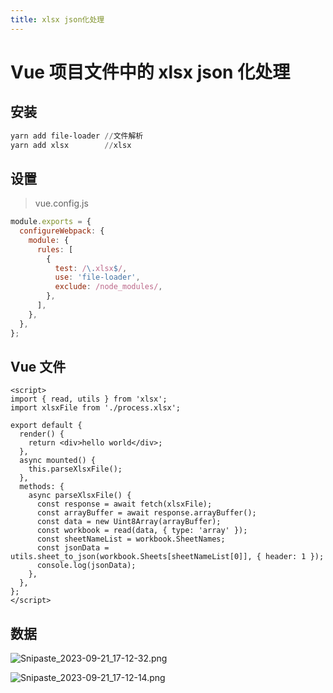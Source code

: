 ```yaml
---
title: xlsx json化处理
---
```


# Vue 项目文件中的 xlsx json 化处理

## 安装

```powershell
yarn add file-loader //文件解析
yarn add xlsx        //xlsx
```

## 设置

> vue.config.js

```js
module.exports = {
  configureWebpack: {
    module: {
      rules: [
        {
          test: /\.xlsx$/,
          use: 'file-loader',
          exclude: /node_modules/,
        },
      ],
    },
  },
};
```

## Vue 文件

```vue
<script>
import { read, utils } from 'xlsx';
import xlsxFile from './process.xlsx';

export default {
  render() {
    return <div>hello world</div>;
  },
  async mounted() {
    this.parseXlsxFile();
  },
  methods: {
    async parseXlsxFile() {
      const response = await fetch(xlsxFile);
      const arrayBuffer = await response.arrayBuffer();
      const data = new Uint8Array(arrayBuffer);
      const workbook = read(data, { type: 'array' });
      const sheetNameList = workbook.SheetNames;
      const jsonData = utils.sheet_to_json(workbook.Sheets[sheetNameList[0]], { header: 1 });
      console.log(jsonData);
    },
  },
};
</script>
```

## 数据

![Snipaste_2023-09-21_17-12-32.png](https://s2.loli.net/2023/09/21/muVXjrSawKQs3Oe.png)

![Snipaste_2023-09-21_17-12-14.png](https://s2.loli.net/2023/09/21/CR2kVAcqOD41XMi.png)

